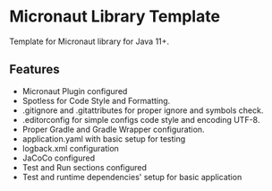 # Micronaut Library Template

Template for Micronaut library for Java 11+.

## Features
- Micronaut Plugin configured
- Spotless for Code Style and Formatting.
- .gitignore and .gitattributes for proper ignore and symbols check.
- .editorconfig for simple configs code style and encoding UTF-8.
- Proper Gradle and Gradle Wrapper configuration.
- application.yaml with basic setup for testing
- logback.xml configuration
- JaCoCo configured
- Test and Run sections configured
- Test and runtime dependencies' setup for basic application
